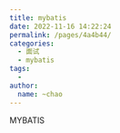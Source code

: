 ```yaml
---
title: mybatis
date: 2022-11-16 14:22:24
permalink: /pages/4a4b44/
categories:
  - 面试
  - mybatis
tags:
  - 
author: 
  name: ~chao
---
```

MYBATIS